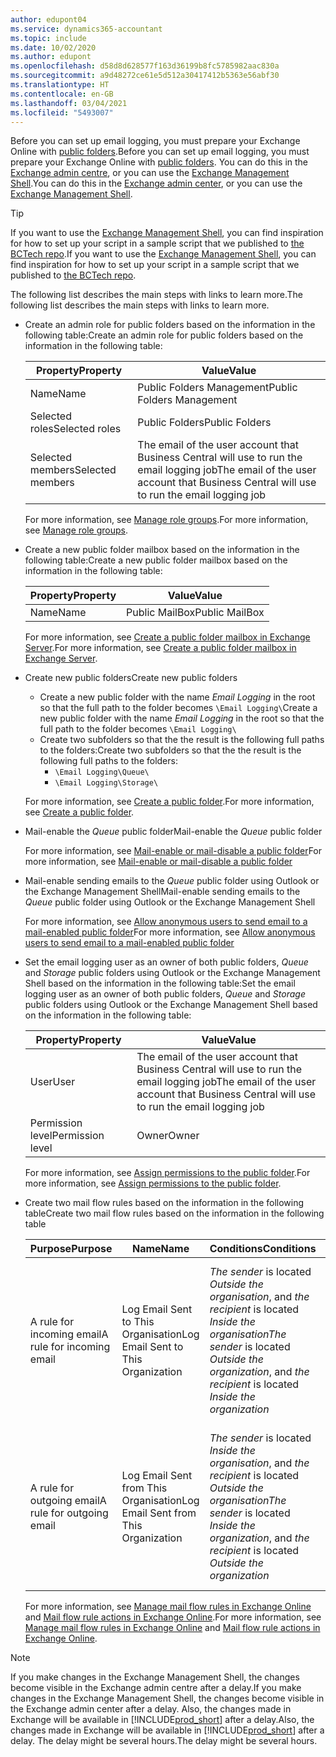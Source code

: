 ```yaml
---
author: edupont04
ms.service: dynamics365-accountant
ms.topic: include
ms.date: 10/02/2020
ms.author: edupont
ms.openlocfilehash: d58d8d628577f163d36199b8fc5785982aac830a
ms.sourcegitcommit: a9d48272ce61e5d512a30417412b5363e56abf30
ms.translationtype: HT
ms.contentlocale: en-GB
ms.lasthandoff: 03/04/2021
ms.locfileid: "5493007"
---
```

<span data-ttu-id="b3908-101">Before you can set up email logging, you must prepare your Exchange Online with [public folders](/exchange/collaboration/public-folders/public-folders?view=exchserver-2019&preserve-view=true ).</span><span class="sxs-lookup"><span data-stu-id="b3908-101">Before you can set up email logging, you must prepare your Exchange Online with [public folders](/exchange/collaboration/public-folders/public-folders?view=exchserver-2019&preserve-view=true ).</span></span> <span data-ttu-id="b3908-102">You can do this in the [Exchange admin centre](/Exchange/architecture/client-access/exchange-admin-center?view=exchserver-2019&preserve-view=true ), or you can use the [Exchange Management Shell](/powershell/exchange/exchange-management-shell?view=exchange-ps&preserve-view=true ).</span><span class="sxs-lookup"><span data-stu-id="b3908-102">You can do this in the [Exchange admin center](/Exchange/architecture/client-access/exchange-admin-center?view=exchserver-2019&preserve-view=true ), or you can use the [Exchange Management Shell](/powershell/exchange/exchange-management-shell?view=exchange-ps&preserve-view=true ).</span></span>  

> [!TIP]
> <span data-ttu-id="b3908-103">If you want to use the [Exchange Management Shell](/powershell/exchange/exchange-management-shell?view=exchange-ps&preserve-view=true ), you can find inspiration for how to set up your script in a sample script that we published to [the BCTech repo](https://github.com/microsoft/BCTech/tree/master/samples/EmailLogging).</span><span class="sxs-lookup"><span data-stu-id="b3908-103">If you want to use the [Exchange Management Shell](/powershell/exchange/exchange-management-shell?view=exchange-ps&preserve-view=true ), you can find inspiration for how to set up your script in a sample script that we published to [the BCTech repo](https://github.com/microsoft/BCTech/tree/master/samples/EmailLogging).</span></span>

<span data-ttu-id="b3908-104">The following list describes the main steps with links to learn more.</span><span class="sxs-lookup"><span data-stu-id="b3908-104">The following list describes the main steps with links to learn more.</span></span>  

- <span data-ttu-id="b3908-105">Create an admin role for public folders based on the information in the following table:</span><span class="sxs-lookup"><span data-stu-id="b3908-105">Create an admin role for public folders based on the information in the following table:</span></span>

  |<span data-ttu-id="b3908-106">Property</span><span class="sxs-lookup"><span data-stu-id="b3908-106">Property</span></span>        |<span data-ttu-id="b3908-107">Value</span><span class="sxs-lookup"><span data-stu-id="b3908-107">Value</span></span>                     |
  |----------------|--------------------------|
  |<span data-ttu-id="b3908-108">Name</span><span class="sxs-lookup"><span data-stu-id="b3908-108">Name</span></span>            |<span data-ttu-id="b3908-109">Public Folders Management</span><span class="sxs-lookup"><span data-stu-id="b3908-109">Public Folders Management</span></span> |
  |<span data-ttu-id="b3908-110">Selected roles</span><span class="sxs-lookup"><span data-stu-id="b3908-110">Selected roles</span></span>  |<span data-ttu-id="b3908-111">Public Folders</span><span class="sxs-lookup"><span data-stu-id="b3908-111">Public Folders</span></span>            |
  |<span data-ttu-id="b3908-112">Selected members</span><span class="sxs-lookup"><span data-stu-id="b3908-112">Selected members</span></span>|<span data-ttu-id="b3908-113">The email of the user account that Business Central will use to run the email logging job</span><span class="sxs-lookup"><span data-stu-id="b3908-113">The email of the user account that Business Central will use to run the email logging job</span></span>|

  <span data-ttu-id="b3908-114">For more information, see [Manage role groups](/exchange/permissions/role-groups?view=exchserver-2019&preserve-view=true).</span><span class="sxs-lookup"><span data-stu-id="b3908-114">For more information, see [Manage role groups](/exchange/permissions/role-groups?view=exchserver-2019&preserve-view=true).</span></span>

- <span data-ttu-id="b3908-115">Create a new public folder mailbox based on the information in the following table:</span><span class="sxs-lookup"><span data-stu-id="b3908-115">Create a new public folder mailbox based on the information in the following table:</span></span>

  |<span data-ttu-id="b3908-116">Property</span><span class="sxs-lookup"><span data-stu-id="b3908-116">Property</span></span>        |<span data-ttu-id="b3908-117">Value</span><span class="sxs-lookup"><span data-stu-id="b3908-117">Value</span></span>                     |
  |----------------|--------------------------|
  |<span data-ttu-id="b3908-118">Name</span><span class="sxs-lookup"><span data-stu-id="b3908-118">Name</span></span>            |<span data-ttu-id="b3908-119">Public MailBox</span><span class="sxs-lookup"><span data-stu-id="b3908-119">Public MailBox</span></span>            |

  <span data-ttu-id="b3908-120">For more information, see [Create a public folder mailbox in Exchange Server](/exchange/collaboration/public-folders/create-public-folder-mailboxes).</span><span class="sxs-lookup"><span data-stu-id="b3908-120">For more information, see [Create a public folder mailbox in Exchange Server](/exchange/collaboration/public-folders/create-public-folder-mailboxes).</span></span>  

- <span data-ttu-id="b3908-121">Create new public folders</span><span class="sxs-lookup"><span data-stu-id="b3908-121">Create new public folders</span></span>

  - <span data-ttu-id="b3908-122">Create a new public folder with the name *Email Logging* in the root so that the full path to the folder becomes ```\Email Logging\```</span><span class="sxs-lookup"><span data-stu-id="b3908-122">Create a new public folder with the name *Email Logging* in the root so that the full path to the folder becomes ```\Email Logging\```</span></span>
  - <span data-ttu-id="b3908-123">Create two subfolders so that the the result is the following full paths to the folders:</span><span class="sxs-lookup"><span data-stu-id="b3908-123">Create two subfolders so that the the result is the following full paths to the folders:</span></span>
    - ```\Email Logging\Queue\```
    - ```\Email Logging\Storage\```

  <span data-ttu-id="b3908-124">For more information, see [Create a public folder](/exchange/collaboration/public-folders/create-public-folders?view=exchserver-2019&preserve-view=true).</span><span class="sxs-lookup"><span data-stu-id="b3908-124">For more information, see [Create a public folder](/exchange/collaboration/public-folders/create-public-folders?view=exchserver-2019&preserve-view=true).</span></span>

- <span data-ttu-id="b3908-125">Mail-enable the *Queue* public folder</span><span class="sxs-lookup"><span data-stu-id="b3908-125">Mail-enable the *Queue* public folder</span></span>

  <span data-ttu-id="b3908-126">For more information, see [Mail-enable or mail-disable a public folder](/exchange/collaboration/public-folders/mail-enable-or-disable?view=exchserver-2019&preserve-view=true)</span><span class="sxs-lookup"><span data-stu-id="b3908-126">For more information, see [Mail-enable or mail-disable a public folder](/exchange/collaboration/public-folders/mail-enable-or-disable?view=exchserver-2019&preserve-view=true)</span></span>

- <span data-ttu-id="b3908-127">Mail-enable sending emails to the *Queue* public folder using Outlook or the Exchange Management Shell</span><span class="sxs-lookup"><span data-stu-id="b3908-127">Mail-enable sending emails to the *Queue* public folder using Outlook or the Exchange Management Shell</span></span>

  <span data-ttu-id="b3908-128">For more information, see [Allow anonymous users to send email to a mail-enabled public folder](/exchange/collaboration/public-folders/mail-enable-or-disable#allow-anonymous-users-to-send-email-to-a-mail-enabled-public-folder?view=exchserver-2019&preserve-view=true)</span><span class="sxs-lookup"><span data-stu-id="b3908-128">For more information, see [Allow anonymous users to send email to a mail-enabled public folder](/exchange/collaboration/public-folders/mail-enable-or-disable#allow-anonymous-users-to-send-email-to-a-mail-enabled-public-folder?view=exchserver-2019&preserve-view=true)</span></span>

- <span data-ttu-id="b3908-129">Set the email logging user as an owner of both public folders, *Queue* and *Storage* public folders  using Outlook or the Exchange Management Shell based on the information in the following table:</span><span class="sxs-lookup"><span data-stu-id="b3908-129">Set the email logging user as an owner of both public folders, *Queue* and *Storage* public folders  using Outlook or the Exchange Management Shell based on the information in the following table:</span></span>

  |<span data-ttu-id="b3908-130">Property</span><span class="sxs-lookup"><span data-stu-id="b3908-130">Property</span></span>        |<span data-ttu-id="b3908-131">Value</span><span class="sxs-lookup"><span data-stu-id="b3908-131">Value</span></span>                     |
  |----------------|--------------------------|
  |<span data-ttu-id="b3908-132">User</span><span class="sxs-lookup"><span data-stu-id="b3908-132">User</span></span>            |<span data-ttu-id="b3908-133">The email of the user account that Business Central will use to run the email logging job</span><span class="sxs-lookup"><span data-stu-id="b3908-133">The email of the user account that Business Central will use to run the email logging job</span></span>|
  |<span data-ttu-id="b3908-134">Permission level</span><span class="sxs-lookup"><span data-stu-id="b3908-134">Permission level</span></span>|<span data-ttu-id="b3908-135">Owner</span><span class="sxs-lookup"><span data-stu-id="b3908-135">Owner</span></span>                     |

  <span data-ttu-id="b3908-136">For more information, see [Assign permissions to the public folder](/exchange/collaboration-exo/public-folders/set-up-public-folders#step-3-assign-permissions-to-the-public-folder).</span><span class="sxs-lookup"><span data-stu-id="b3908-136">For more information, see [Assign permissions to the public folder](/exchange/collaboration-exo/public-folders/set-up-public-folders#step-3-assign-permissions-to-the-public-folder).</span></span>

- <span data-ttu-id="b3908-137">Create two mail flow rules based on the information in the following table</span><span class="sxs-lookup"><span data-stu-id="b3908-137">Create two mail flow rules based on the information in the following table</span></span>

  |<span data-ttu-id="b3908-138">Purpose</span><span class="sxs-lookup"><span data-stu-id="b3908-138">Purpose</span></span>  |<span data-ttu-id="b3908-139">Name</span><span class="sxs-lookup"><span data-stu-id="b3908-139">Name</span></span> |<span data-ttu-id="b3908-140">Conditions</span><span class="sxs-lookup"><span data-stu-id="b3908-140">Conditions</span></span>                        |<span data-ttu-id="b3908-141">Action</span><span class="sxs-lookup"><span data-stu-id="b3908-141">Action</span></span>                                       |
  |---------|-----|----------------------------------|---------------------------------------------|
  |<span data-ttu-id="b3908-142">A rule for incoming email</span><span class="sxs-lookup"><span data-stu-id="b3908-142">A rule for incoming email</span></span> |<span data-ttu-id="b3908-143">Log Email Sent to This Organisation</span><span class="sxs-lookup"><span data-stu-id="b3908-143">Log Email Sent to This Organization</span></span>|<span data-ttu-id="b3908-144">*The sender* is located *Outside the organisation*, and *the recipient* is located *Inside the organisation*</span><span class="sxs-lookup"><span data-stu-id="b3908-144">*The sender* is located *Outside the organization*, and *the recipient* is located *Inside the organization*</span></span>|<span data-ttu-id="b3908-145">BCC the email account that is specified for the *Queue* public folder</span><span class="sxs-lookup"><span data-stu-id="b3908-145">BCC the email account that is specified for the *Queue* public folder</span></span>|
  |<span data-ttu-id="b3908-146">A rule for outgoing email</span><span class="sxs-lookup"><span data-stu-id="b3908-146">A rule for outgoing email</span></span> | <span data-ttu-id="b3908-147">Log Email Sent from This Organisation</span><span class="sxs-lookup"><span data-stu-id="b3908-147">Log Email Sent from This Organization</span></span> |<span data-ttu-id="b3908-148">*The sender* is located *Inside the organisation*, and *the recipient* is located *Outside the organisation*</span><span class="sxs-lookup"><span data-stu-id="b3908-148">*The sender* is located *Inside the organization*, and *the recipient* is located *Outside the organization*</span></span>|<span data-ttu-id="b3908-149">BCC the email account that is specified for the *Queue* public folder</span><span class="sxs-lookup"><span data-stu-id="b3908-149">BCC the email account that is specified for the *Queue* public folder</span></span>|
  
  <span data-ttu-id="b3908-150">For more information, see [Manage mail flow rules in Exchange Online](/exchange/security-and-compliance/mail-flow-rules/manage-mail-flow-rules) and [Mail flow rule actions in Exchange Online](/exchange/security-and-compliance/mail-flow-rules/mail-flow-rule-actions).</span><span class="sxs-lookup"><span data-stu-id="b3908-150">For more information, see [Manage mail flow rules in Exchange Online](/exchange/security-and-compliance/mail-flow-rules/manage-mail-flow-rules) and [Mail flow rule actions in Exchange Online](/exchange/security-and-compliance/mail-flow-rules/mail-flow-rule-actions).</span></span>

> [!NOTE]
> <span data-ttu-id="b3908-151">If you make changes in the Exchange Management Shell, the changes become visible in the Exchange admin centre after a delay.</span><span class="sxs-lookup"><span data-stu-id="b3908-151">If you make changes in the Exchange Management Shell, the changes become visible in the Exchange admin center after a delay.</span></span> <span data-ttu-id="b3908-152">Also, the changes made in Exchange will be available in [!INCLUDE[prod_short](prod_short.md)] after a delay.</span><span class="sxs-lookup"><span data-stu-id="b3908-152">Also, the changes made in Exchange will be available in [!INCLUDE[prod_short](prod_short.md)] after a delay.</span></span> <span data-ttu-id="b3908-153">The delay might be several hours.</span><span class="sxs-lookup"><span data-stu-id="b3908-153">The delay might be several hours.</span></span>
